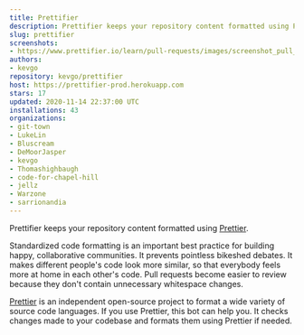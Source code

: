 ```yaml
---
title: Prettifier
description: Prettifier keeps your repository content formatted using Prettier.
slug: prettifier
screenshots:
- https://www.prettifier.io/learn/pull-requests/images/screenshot_pull_request.png
authors:
- kevgo
repository: kevgo/prettifier
host: https://prettifier-prod.herokuapp.com
stars: 17
updated: 2020-11-14 22:37:00 UTC
installations: 43
organizations:
- git-town
- LukeLin
- Bluscream
- DeMoorJasper
- kevgo
- Thomashighbaugh
- code-for-chapel-hill
- jellz
- Warzone
- sarrionandia
---
```


Prettifier keeps your repository content formatted using [Prettier](https://prettier.io).

Standardized code formatting is an important best practice for building happy, collaborative communities.
It prevents pointless bikeshed debates. It makes different people's code look more similar, so that everybody feels more at home in each other's code. Pull requests become easier to review because they don't contain unnecessary whitespace changes.

[Prettier](https://prettier.io) is an independent open-source project to format a wide variety of source code languages. If you use Prettier, this bot can help you. It checks changes made to your codebase and formats them using Prettier if needed.
